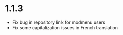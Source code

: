 # 1.1.3

- Fix bug in repository link for modmenu users
- Fix some capitalization issues in French translation